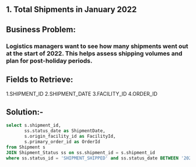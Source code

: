 ## 1. Total Shipments in January 2022
## Business Problem:
### Logistics managers want to see how many shipments went out at the start of 2022. This helps assess shipping volumes and plan for post-holiday periods.

## Fields to Retrieve:

1.SHIPMENT_ID
2.SHIPMENT_DATE
3.FACILITY_ID
4.ORDER_ID

## Solution:-
```sql
select s.shipment_id,
       ss.status_date as ShipmentDate,
       s.origin_facility_id as FacilityId,
       s.primary_order_id as OrderId
from Shipment s 
JOIN Shipment_Status ss on ss.shipment_id = s.shipment_id
where ss.status_id = 'SHIPMENT_SHIPPED' and ss.status_date BETWEEN '2022-01-01' AND '2022-01-31';

```
